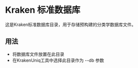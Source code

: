 # Kraken 标准数据库

这是Kraken标准数据库目录，用于存储预构建的分类学数据库文件。

## 用法
- 将数据库文件放置在此目录
- 在KrakenUniq工具中选择此目录作为 --db 参数 